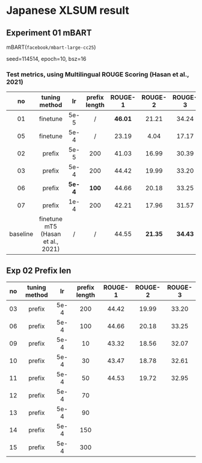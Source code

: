 # Japanese XLSUM result

## Experiment 01 mBART

mBART(`facebook/mbart-large-cc25`)

seed=114514, epoch=10, bsz=16

### Test metrics, using Multilingual ROUGE Scoring (Hasan et al., 2021)

|    no    |           tuning method           |    lr    | prefix length |  ROUGE-1  |  ROUGE-2  |  ROUGE-3  |
|:--------:|:---------------------------------:|:--------:|:-------------:|:---------:|:---------:|:---------:|
 |    01    |             finetune              |   5e-5   |       /       | __46.01__ |   21.21   |   34.24   |
 |    05    |             finetune              |   5e-4   |       /       |   23.19   |   4.04    |   17.17   |
 |    02    |              prefix               |   5e-5   |      200      |   41.03   |   16.99   |   30.39   | 
 |    03    |              prefix               |   5e-4   |      200      |   44.42   |   19.99   |   33.20   |
 |    06    |              prefix               | __5e-4__ |    __100__    |   44.66   |   20.18   |   33.25   |
 |    07    |              prefix               |   1e-4   |      200      |   42.21   |   17.96   |   31.57   |
 | baseline | finetune mT5 (Hasan et al., 2021) |    /     |       /       |   44.55   | __21.35__ | __34.43__ |


## Exp 02 Prefix len

| no  | tuning method |  lr  | prefix length | ROUGE-1 | ROUGE-2 | ROUGE-3 |
|:---:|:-------------:|:----:|:-------------:|:-------:|:-------:|:-------:|
 | 03  |    prefix     | 5e-4 |      200      |  44.42  |  19.99  |  33.20  |
 | 06  |    prefix     | 5e-4 |      100      |  44.66  |  20.18  |  33.25  |
| 09  |    prefix     | 5e-4 |      10       |  43.32  |  18.56  |  32.07  |
| 10  |    prefix     | 5e-4 |      30       |  43.47  |  18.78  |  32.61  |
| 11  |    prefix     | 5e-4 |      50       |  44.53  |  19.72  |  32.95  |
| 12  |    prefix     | 5e-4 |      70       |         |         |         |
| 13  |    prefix     | 5e-4 |      90       |         |         |         |
| 14  |    prefix     | 5e-4 |      150      |         |         |         |
| 15  |    prefix     | 5e-4 |      300      |         |         |         |

